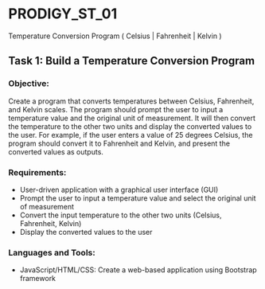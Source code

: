 # PRODIGY_ST_01
Temperature Conversion Program ( Celsius | Fahrenheit | Kelvin )

## Task 1: Build a Temperature Conversion Program

### Objective:

Create a program that converts temperatures between Celsius, Fahrenheit, and Kelvin scales. The program should prompt the user to input a temperature value and the original unit of measurement. It will then convert the temperature to the other two units and display the converted values to the user. For example, if the user enters a value of 25 degrees Celsius, the program should convert it to Fahrenheit and Kelvin, and present the converted values as outputs.

### Requirements:

- User-driven application with a graphical user interface (GUI)
- Prompt the user to input a temperature value and select the original unit of measurement
- Convert the input temperature to the other two units (Celsius, Fahrenheit, Kelvin)
- Display the converted values to the user

### Languages and Tools:

- JavaScript/HTML/CSS: Create a web-based application using Bootstrap framework
